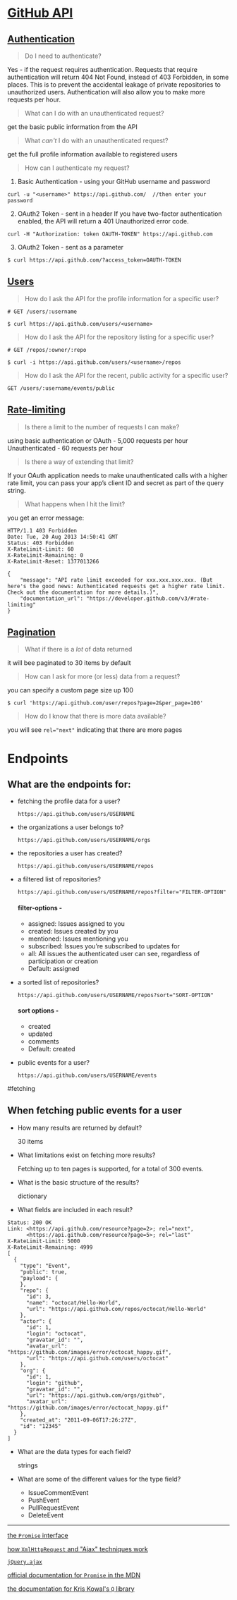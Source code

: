 # [GitHub API](https://developer.github.com/v3/)

## [Authentication](https://developer.github.com/v3/#authentication)

> Do I need to authenticate?

  Yes - if the request requires authentication.
  Requests that require authentication will return 404 Not Found, instead of 403 Forbidden, in some places. This is to prevent the accidental leakage of private repositories to unauthorized users.
  Authentication will also allow you to make more requests per hour.

> What can I do with an unauthenticated request?

  get the basic public information from the API

> What _can't_ I do with an unauthenticated request?

  get the full profile information available to registered users

> How can I authenticate my request?

1. Basic Authentication - using your GitHub username and password
```
curl -u "<username>" https://api.github.com/  //then enter your password
```
2. OAuth2 Token - sent in a header
If you have two-factor authentication enabled, the API will return a 401 Unauthorized error code.
```
curl -H "Authorization: token OAUTH-TOKEN" https://api.github.com
```
3. OAuth2 Token - sent as a parameter
```
$ curl https://api.github.com/?access_token=OAUTH-TOKEN
```

## [Users](https://developer.github.com/v3/users/)

> How do I ask the API for the profile information for a specific user?

```
# GET /users/:username
```
```
$ curl https://api.github.com/users/<username>
```
> How do I ask the API for the repository listing for a specific user?

```
# GET /repos/:owner/:repo
```
```
$ curl -i https://api.github.com/users/<username>/repos
```
> How do I ask the API for the recent, public activity for a specific user?

```
GET /users/:username/events/public
```

## [Rate-limiting](https://developer.github.com/v3/#rate-limiting)

> Is there a limit to the number of requests I can make?

using basic authentication or OAuth - 5,000 requests per hour
Unauthenticated - 60 requests per hour

> Is there a way of extending that limit?

If your OAuth application needs to make unauthenticated calls with a higher rate limit, you can pass your app’s client ID and secret as part of the query string.

> What happens when I hit the limit?

you get an error message:
```
HTTP/1.1 403 Forbidden
Date: Tue, 20 Aug 2013 14:50:41 GMT
Status: 403 Forbidden
X-RateLimit-Limit: 60
X-RateLimit-Remaining: 0
X-RateLimit-Reset: 1377013266

{
    "message": "API rate limit exceeded for xxx.xxx.xxx.xxx. (But here's the good news: Authenticated requests get a higher rate limit. Check out the documentation for more details.)",
    "documentation_url": "https://developer.github.com/v3/#rate-limiting"
}
```

## [Pagination](https://developer.github.com/guides/traversing-with-pagination/)

> What if there is a _lot_ of data returned

it will bee paginated to 30 items by default

> How can I ask for more (or less) data from a request?

you can specify a custom page size up 100
```
$ curl 'https://api.github.com/user/repos?page=2&per_page=100'
```

> How do I know that there is more data available?

you will see `rel="next"` indicating that there are more pages


# Endpoints

## What are the endpoints for:
-  fetching the profile data for a user?

    `https://api.github.com/users/USERNAME
`
- the organizations a user belongs to?

    `https://api.github.com/users/USERNAME/orgs
`
- the repositories a user has created?

  `https://api.github.com/users/USERNAME/repos
`
- a filtered list of repositories?

  `https://api.github.com/users/USERNAME/repos?filter="FILTER-OPTION"
`

  #### filter-options -
    - assigned: Issues assigned to you
    - created: Issues created by you
    - mentioned: Issues mentioning you
    - subscribed: Issues you’re subscribed to updates for
    - all: All issues the authenticated user can see, regardless of participation or creation
    - Default: assigned


- a sorted list of repositories?

  `https://api.github.com/users/USERNAME/repos?sort="SORT-OPTION"
`

  #### sort options -
  - created
  - updated
  - comments
  - Default: created


- public events for a user?

  `https://api.github.com/users/USERNAME/events
`

#fetching

## When fetching public events for a user
- How many results are returned by default?

    30 items

- What limitations exist on fetching more results?

    Fetching up to ten pages is supported, for a total of 300 events.

- What is the basic structure of the results?

    dictionary

- What fields are included in each result?
```
Status: 200 OK
Link: <https://api.github.com/resource?page=2>; rel="next",
      <https://api.github.com/resource?page=5>; rel="last"
X-RateLimit-Limit: 5000
X-RateLimit-Remaining: 4999
[
  {
    "type": "Event",
    "public": true,
    "payload": {
    },
    "repo": {
      "id": 3,
      "name": "octocat/Hello-World",
      "url": "https://api.github.com/repos/octocat/Hello-World"
    },
    "actor": {
      "id": 1,
      "login": "octocat",
      "gravatar_id": "",
      "avatar_url": "https://github.com/images/error/octocat_happy.gif",
      "url": "https://api.github.com/users/octocat"
    },
    "org": {
      "id": 1,
      "login": "github",
      "gravatar_id": "",
      "url": "https://api.github.com/orgs/github",
      "avatar_url": "https://github.com/images/error/octocat_happy.gif"
    },
    "created_at": "2011-09-06T17:26:27Z",
    "id": "12345"
  }
]
```
- What are the data types for each field?

    strings

- What are some of the different values for the type field?
  - IssueCommentEvent
  - PushEvent
  - PullRequestEvent
  - DeleteEvent
  

-----------------

[the `Promise` interface](http://www.html5rocks.com/en/tutorials/es6/promises/)  

[how `XmlHttpRequest` and "Ajax" techniques work](http://teamtreehouse.com/library/ajax-basics)

[`jQuery.ajax`](http://api.jquery.com/jQuery.ajax/)

[official documentation for `Promise` in the MDN](https://developer.mozilla.org/en-US/docs/Web/JavaScript/Reference/Global_Objects/Promise)

[the documentation for Kris Kowal's `Q` library](http://documentup.com/kriskowal/q/)
